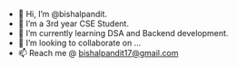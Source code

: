 - 👋 Hi, I’m @bishalpandit.
- 👀 I’m a 3rd year CSE Student.
- 🌱 I’m currently learning DSA and Backend development.
- 💞️ I’m looking to collaborate on ...
- 📫 Reach me @ bishalpandit17@gmail.com

<!---
bishalpandit/bishalpandit is a ✨ special ✨ repository because its `README.md` (this file) appears on your GitHub profile.
You can click the Preview link to take a look at your changes.
--->
